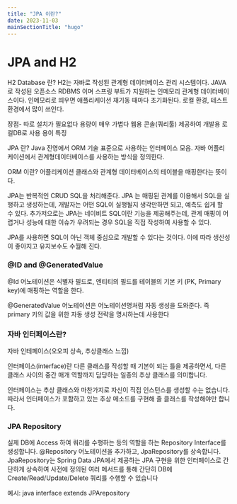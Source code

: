 ```yaml
---
title: "JPA 이란?"
date: 2023-11-03
mainSectionTitle: "hugo"
---
```

# JPA and H2

H2 Database 란?
H2는 자바로 작성된 관계형 데이터베이스 관리 시스템이다. JAVA로 작성된 오픈소스 RDBMS 이며 스프링 부트가 지원하는 인메모리 관계형 데이터베이스이다.
인메모리로 띄우면 애플리케이션 재기동 때마다 초기화된다. 로컬 환경, 테스트 환경에서 많이 쓰인다. 


장점- 
따로 설치가 필요없다
용량이 매우 가볍다
웹용 콘솔(쿼리툴) 제공하여 개발용 로컬DB로 사용 용이
특징

JPA 란? 
Java 진영에서 ORM 기술 표준으로 사용하는 인터페이스 모음. 자바 어플리케이션에서 관계형데이터베이스를 사용하는 방식을 정의한다. 

ORM 이란?
어플리케이션 클래스와 관계형 데이터베이스의 테이블을 매핑한다는 뜻이다. 

JPA는 반복적인 CRUD SQL을 처리해준다. JPA 는 매핑된 관계를 이용해서 SQL을 실행하고 생성하는데, 개발자는 어떤 SQL이 실행될지 생각만하면 되고, 예측도 쉽게 할 수 있다. 추가저으로는 JPA는 네이비트 SQL이란 기능을 제공해주는데, 관계 매핑이 어렵거나 성능에 대한 이슈가 우려되는 경우 SQL을 직접 작성하여 사용할 수 있다. 

JPA를 사용하면 SQL이 아닌 객체 중심으로 개발할 수 있다는 것이다. 이에 따라 생산성이 좋아지고 유지보수도 수월해 진다. 

### @ID and @GeneratedValue

@Id 어노테이션은 식별자 필드로, 엔티티의 필드를 테이블의 기본 키 (PK, Primary key)에 매핑하는 역할을 한다.

@GeneratedValue 어노테이션은 어노테이션명처럼 자동 생성을 도와준다. 즉 primary 키의 값을 위한 자동 생성 전략을 명시하는데 사용한다

### 자바 인터페이스란?
자바 인테페이스(오오피 상속, 추상클래스 느낌)

인터페이스(interface)란 다른 클래스를 작성할 때 기본이 되는 틀을 제공하면서, 다른 클래스 사이의 중간 매개 역할까지 담당하는 일종의 추상 클래스를 의미합니다.

인터페이스는 추상 클래스와 마찬가지로 자신이 직접 인스턴스를 생성할 수는 없습니다. 따라서 인터페이스가 포함하고 있는 추상 메소드를 구현해 줄 클래스를 작성해야만 합니다.

### JPA Repository

실제 DB에 Access 하여 쿼리를 수행하는 등의 역할을 하는 Repository Interface를 생성합니다. @Repository 어노테이션을 추가하고, JpaRepository를 상속합니다. JpaRepository는 Spring Data JPA에서 제공하는 JPA 구현을 위한 인터페이스로 간단하게 상속하여 사전에 정의된 여러 메서드를 통해 간단히 DB에 Create/Read/Update/Delete 쿼리를 수행할 수 있습니다

예시: java interface extends JPArepository<class name>